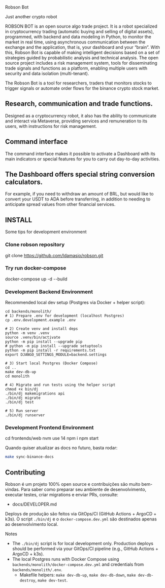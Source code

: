 
Robson Bot

Just another crypto robot

ROBSON BOT is an open source algo trade project. It is a robot specialized in cryptocurrency trading (automatic buying and selling of digital assets), programmed, with backend and data modeling in Python, to monitor the market in real time, using asynchronous communication between the exchange and the application, that is, your dashboard and your “brain”. With this, Robson Bot is capable of making intelligent decisions based on a set of strategies guided by probabilistic analysis and technical analysis. The open source project includes a risk management system, tools for disseminating trade signals and functions as a platform, enabling multiple users with security and data isolation (multi-tenant).

The Robson Bot is a tool for researchers, traders that monitors stocks to trigger signals or automate order flows for the binance crypto stock market.

## Research, communication and trade functions.

Designed as a cryptocurrency robot, it also has the ability to communicate and interact via Metaverse, providing services and remuneration to its users, with instructions for risk management.

## Command interface

The command interface makes it possible to activate a Dashboard with its main indicators or special features for you to carry out day-to-day activities.

## The Dashboard offers special string conversion calculators. 

For example, if you need to withdraw an amount of BRL, but would like to convert your USDT to ADA before transferring, in addition to needing to anticipate spread values from other financial services.

## INSTALL

Some tips for development environment

### Clone robson repository

git clone https://github.com/ldamasio/robson.git

### Try run docker-compose

docker-compose up -d --build

### Development Backend Environment

Recommended local dev setup (Postgres via Docker + helper script):

```
cd backends/monolith/
# 1) Prepare .env for development (localhost Postgres)
cp .env.development.example .env

# 2) Create venv and install deps
python -m venv .venv
source .venv/bin/activate
python -m pip install --upgrade pip
# python -m pip install --upgrade setuptools
python -m pip install -r requirements.txt
export DJANGO_SETTINGS_MODULE=backend.settings

# 3) Start local Postgres (Docker Compose)
cd ..
make dev-db-up
cd monolith

# 4) Migrate and run tests using the helper script
chmod +x bin/dj
./bin/dj makemigrations api
./bin/dj migrate
./bin/dj test

# 5) Run server
./bin/dj runserver
```

### Development Frontend Environment

cd frontends/web
nvm use 14
npm i
npm start




Quando quiser atualizar as docs no futuro, basta rodar:

```bash
make sync-binance-docs
```

## Contributing

Robson é um projeto 100% open source e contribuições são muito bem-vindas. Para saber como preparar seu ambiente de desenvolvimento, executar testes, criar migrations e enviar PRs, consulte:

- docs/DEVELOPER.md

Deploys de produção são feitos via GitOps/CI (GitHub Actions + ArgoCD + k3s). O script `./bin/dj` e o `docker-compose.dev.yml` são destinados apenas ao desenvolvimento local.

Notes
- The `./bin/dj` script is for local development only. Production deploys should be performed via your GitOps/CI pipeline (e.g., GitHub Actions + ArgoCD + k3s).
- The local Postgres runs with Docker Compose using `backends/monolith/docker-compose.dev.yml` and credentials from `backends/monolith/.env`.
  - Makefile helpers: `make dev-db-up`, `make dev-db-down`, `make dev-db-destroy`, `make dev-test`.
